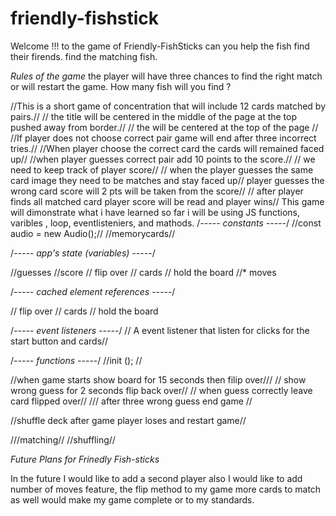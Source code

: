 # friendly-fishstick
Welcome !!! to the game of Friendly-FishSticks can you help the fish find their firends.
find the matching fish. 

*Rules of the game* 
the player will have three chances to find the right match or will restart the game. How many fish will you find ?

//This is a short game of concentration that will include 12 cards matched by pairs.//
// the title will be centered in the middle of the page at the top pushed away from border.//
// the  will be centered at the top of the page // 
//If player does not  choose correct pair game will end after three incorrect tries.// 
//When player choose the correct card the cards will remained faced up//
//when player guesses correct pair add 10 points to the score.//
// we need to keep track of player  score// 
// when the player guesses the same card image they need to be matches and stay faced up// 
player guesses the wrong card score will 2 pts will be taken from the score//
// after player finds all matched card player score will be read and player wins//
This game will dimonstrate what i have learned so far i will be using JS functions, varibles , loop, eventlisteniers, and mathods. 
/*----- constants -----*/
//const audio = new Audio();//
//memorycards//


/*----- app's state (variables) -----*/

//guesses 
//score
// flip over
// cards
// hold the board 
//* moves 


/*----- cached element references -----*/

// flip over
// cards
// hold the board 


/*----- event listeners -----*/
// A event listener that listen for clicks for the start button and cards//

/*----- functions -----*/
//init ();
// 

//when game starts show board for 15 seconds then filip over///
// show wrong guess for 2 seconds flip back over//
// when guess correctly leave card flipped over//
/// after three wrong guess end game //

//shuffle deck after game player loses and restart game//

///matching//
//shuffling//


*Future Plans for Frinedly Fish-sticks*

In the future I would like to add a second player also I would like to add number of moves feature, the flip method to my game more cards to match as well would make my game complete or to my standards.  